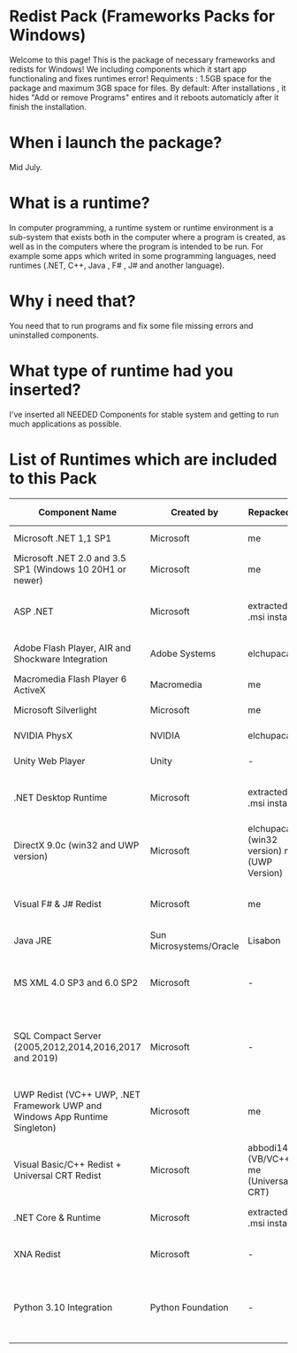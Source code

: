 # Redist Pack (Frameworks Packs for Windows)
Welcome to this page!
  This is the package of necessary frameworks and redists for Windows!
  We including components which it start app functionaling and fixes runtimes error!
  Requiments : 1.5GB space for the package and maximum 3GB space for files.
  By default: After installations , it hides "Add or remove Programs" entires and it reboots automaticly after it finish the installation.
 
# When i launch the package?
Mid July.

# What is a runtime?

In computer programming, a runtime system or runtime environment is a sub-system that exists both in the computer where a program is created, as well as in the computers where the program is intended to be run.
For example some apps which writed in some programming languages, need runtimes (.NET, C++, Java , F# , J# and another language).

# Why i need that?

You need that to run programs and fix some file missing errors and uninstalled components.

# What type of runtime had you inserted?
I've inserted all NEEDED Components for stable system and getting to run much applications as possible.

# List of Runtimes which are included to this Pack

| Component Name                                                              | Created by              | Repacked By                                   | Why is needed for?                                                            |
|-----------------------------------------------------------------------------|-------------------------|-----------------------------------------------|-------------------------------------------------------------------------------|
| Microsoft .NET 1,1 SP1                                                      | Microsoft               | me                                            | Running OLD Apps                                                              |
| Microsoft .NET 2.0 and 3.5 SP1 (Windows 10 20H1 or newer)                   | Microsoft               | me                                            | Running OLDer Apps                                                            |
| ASP .NET                                                                    | Microsoft               | extracted .msi installer                      | Running Web Apps and Script writed in .NET                                    |
| Adobe Flash Player, AIR and Shockware Integration                           | Adobe Systems           | elchupacabra                                  | Running Offline Flash Content (.swf files)                                    |
| Macromedia Flash Player 6 ActiveX                                           | Macromedia              | me                                            | Running 00s Games                                                             |
| Microsoft Silverlight                                                       | Microsoft               | me                                            | Running web content                                                           |
| NVIDIA PhysX                                                                | NVIDIA                  | elchupacabra                                  | NVIDIA Driver Component                                                       |
| Unity Web Player                                                            | Unity                   | -                                             | Playing DCR format in player                                                  |
| .NET Desktop Runtime                                                        | Microsoft               | extracted .msi installer                      | Running Desktop Apps writed in .NET language                                  |
| DirectX 9.0c (win32 and UWP version)                                        | Microsoft               | elchupacabra (win32 version) me (UWP Version) | Runinng apps and games which need DirectX 9.0c Support                        |
| Visual F# & J# Redist                                                       | Microsoft               | me                                            | .NET Framework complementary components                                       |
| Java JRE                                                                    | Sun Microsystems/Oracle | Lisabon                                       | Running ".jar apps"                                                           |
| MS XML 4.0 SP3 and 6.0 SP2                                                  | Microsoft               | -                                             | Running old Microsoft Games (Flight Simulator X ,as example)                  |
| SQL Compact Server (2005,2012,2014,2016,2017 and 2019)                      | Microsoft               | -                                             | Running apps which needed indexing and searching and creating local databases |
| UWP Redist (VC++ UWP, .NET Framework UWP and Windows App Runtime Singleton) | Microsoft               | me                                            | Running some UWP apps and faster starting MS Store Downloading.               |
| Visual Basic/C++ Redist + Universal CRT Redist                              | Microsoft               | abbodi1406 (VB/VC++) me (Universal CRT)       | Fixing runtime errors and Running apps writing C/C++ or Visual Basic.         |
| .NET Core & Runtime                                                         | Microsoft               | extracted .msi installer                      | Running terminal .NET Apps                                                    |
| XNA Redist                                                                  | Microsoft               | -                                             | Component for 00s - 10s Games                                                 |
| Python 3.10 Integration                                                                  | Python Foundation               | -                                             | Running .py files, and also added to contextual menu "Run as Python Script"                                                 |
